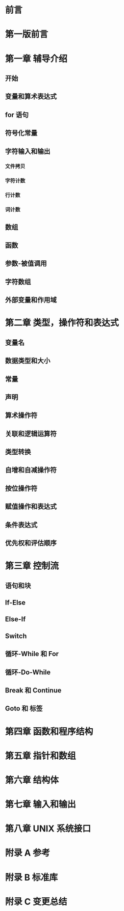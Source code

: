 # 前言


# 第一版前言


# 第一章 辅导介绍


## 开始


## 变量和算术表达式


## for 语句


## 符号化常量


## 字符输入和输出


### 文件拷贝


### 字符计数


### 行计数


### 词计数


## 数组


## 函数


## 参数-被值调用


## 字符数组


## 外部变量和作用域


# 第二章 类型，操作符和表达式



## 变量名



## 数据类型和大小



## 常量



## 声明



## 算术操作符



## 关联和逻辑运算符



## 类型转换



## 自增和自减操作符



## 按位操作符



## 赋值操作和表达式



## 条件表达式



## 优先权和评估顺序



# 第三章 控制流



## 语句和块



## If-Else



## Else-If



## Switch



## 循环-While 和 For



## 循环-Do-While



## Break 和 Continue



## Goto 和 标签



# 第四章 函数和程序结构


# 第五章 指针和数组


# 第六章 结构体


# 第七章 输入和输出


# 第八章 UNIX 系统接口


# 附录 A 参考


# 附录 B 标准库


# 附录 C 变更总结